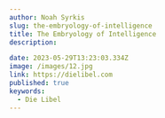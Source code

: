 ```yaml
---
author: Noah Syrkis
slug: the-embryology-of-intelligence
title: The Embryology of Intelligence
description:

date: 2023-05-29T13:23:03.334Z
image: /images/12.jpg
link: https://dielibel.com
published: true
keywords:
  - Die Libel
---
```


